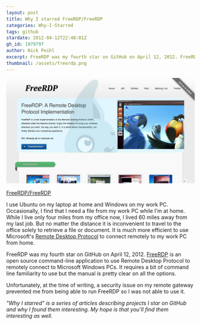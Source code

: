 ```yaml
---
layout: post
title: Why I starred FreeRDP/FreeRDP
categories: Why-I-Starred
tags: github
stardate: 2012-04-12T22:48:01Z
gh_id: 1979797
author: Nick Peihl
excerpt: FreeRDP was my fourth star on GitHub on April 12, 2012. FreeRDP is an open source command-line application to use Remote Desktop Protocol to remotely connect to Microsoft Windows PCs.
thumbnail: /assets/freerdp.png
---
```


![FreeRDP website](/assets/freerdp.png)

[FreeRDP/FreeRDP](https://github.com/FreeRDP/FreeRDP)

I use Ubuntu on my laptop at home and Windows on my work PC. Occasionally, I find that I need a file from my work PC while I'm at home. While I live only four miles from my office now, I lived 60 miles away from my last job. But no matter the distance it is inconvenient to travel to the office solely to retrieve a file or document. It is much more efficient to use Microsoft's [Remote Desktop Protocol](https://msdn.microsoft.com/en-us/library/aa383015(v=vs.85).aspx) to connect remotely to my work PC from home.

FreeRDP was my fourth star on GitHub on April 12, 2012. [FreeRDP](http://www.freerdp.com) is an open source command-line application to use Remote Desktop Protocol to remotely connect to Microsoft Windows PCs. It requires a bit of command line familiarity to use but the manual is pretty clear on all the options.

Unfortunately, at the time of writing, a security issue on my remote gateway prevented me from being able to run FreeRDP so I was not able to use it.

*"Why I starred" is a series of articles describing projects I star on GitHub and why I found them interesting. My hope is that you'll find them interesting as well.*
